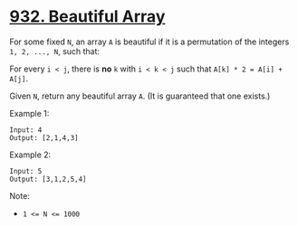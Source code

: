 # [932. Beautiful Array](https://leetcode.com/problems/beautiful-array/)

For some fixed `N`, an array `A` is beautiful if it is a permutation of the integers `1, 2, ..., N`, such that:

For every `i < j`, there is **no** `k` with `i < k < j` such that `A[k] * 2 = A[i] + A[j]`.

Given `N`, return any beautiful array `A`.  (It is guaranteed that one exists.)

Example 1:

```text
Input: 4
Output: [2,1,4,3]
```

Example 2:

```text
Input: 5
Output: [3,1,2,5,4]
```

Note:

- `1 <= N <= 1000`
